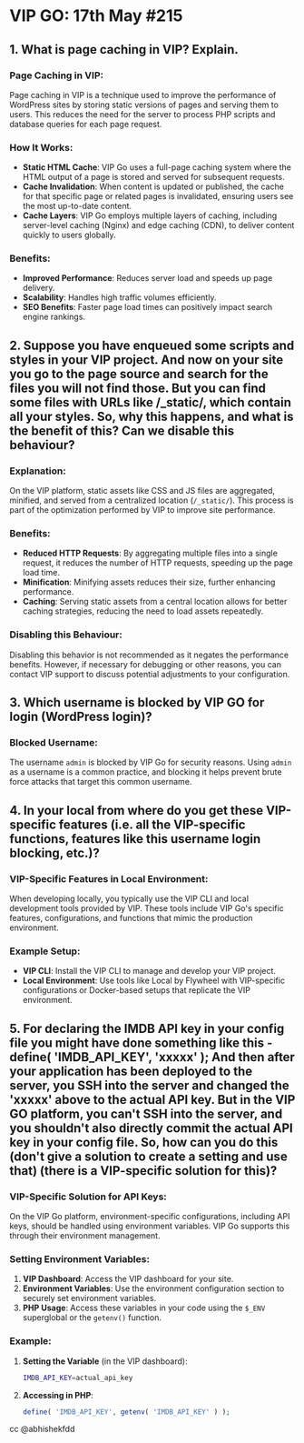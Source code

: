 # VIP GO: 17th May #215
## 1. What is page caching in VIP? Explain.
### Page Caching in VIP:
Page caching in VIP is a technique used to improve the performance of WordPress sites by storing static versions of pages and serving them to users. This reduces the need for the server to process PHP scripts and database queries for each page request.

### How It Works:
- **Static HTML Cache**: VIP Go uses a full-page caching system where the HTML output of a page is stored and served for subsequent requests.
- **Cache Invalidation**: When content is updated or published, the cache for that specific page or related pages is invalidated, ensuring users see the most up-to-date content.
- **Cache Layers**: VIP Go employs multiple layers of caching, including server-level caching (Nginx) and edge caching (CDN), to deliver content quickly to users globally.

### Benefits:
- **Improved Performance**: Reduces server load and speeds up page delivery.
- **Scalability**: Handles high traffic volumes efficiently.
- **SEO Benefits**: Faster page load times can positively impact search engine rankings.

## 2. Suppose you have enqueued some scripts and styles in your VIP project. And now on your site you go to the page source and search for the files you will not find those. But you can find some files with URLs like /\_static/, which contain all your styles. So, why this happens, and what is the benefit of this? Can we disable this behaviour?
### Explanation:
On the VIP platform, static assets like CSS and JS files are aggregated, minified, and served from a centralized location (`/_static/`). This process is part of the optimization performed by VIP to improve site performance.

### Benefits:
- **Reduced HTTP Requests**: By aggregating multiple files into a single request, it reduces the number of HTTP requests, speeding up the page load time.
- **Minification**: Minifying assets reduces their size, further enhancing performance.
- **Caching**: Serving static assets from a central location allows for better caching strategies, reducing the need to load assets repeatedly.

### Disabling this Behaviour:
Disabling this behavior is not recommended as it negates the performance benefits. However, if necessary for debugging or other reasons, you can contact VIP support to discuss potential adjustments to your configuration.
## 3. Which username is blocked by VIP GO for login (WordPress login)?
### Blocked Username:
The username `admin` is blocked by VIP Go for security reasons. Using `admin` as a username is a common practice, and blocking it helps prevent brute force attacks that target this common username.

## 4. In your local from where do you get these VIP-specific features (i.e. all the VIP-specific functions, features like this username login blocking, etc.)?

### VIP-Specific Features in Local Environment:
When developing locally, you typically use the VIP CLI and local development tools provided by VIP. These tools include VIP Go's specific features, configurations, and functions that mimic the production environment.

### Example Setup:
- **VIP CLI**: Install the VIP CLI to manage and develop your VIP project.
- **Local Environment**: Use tools like Local by Flywheel with VIP-specific configurations or Docker-based setups that replicate the VIP environment.

## 5. For declaring the IMDB API key in your config file you might have done something like this - define( 'IMDB_API_KEY', 'xxxxx' ); And then after your application has been deployed to the server, you SSH into the server and changed the 'xxxxx' above to the actual API key. But in the VIP GO platform, you can't SSH into the server, and you shouldn't also directly commit the actual API key in your config file. So, how can you do this (don't give a solution to create a setting and use that) (there is a VIP-specific solution for this)?
### VIP-Specific Solution for API Keys:
On the VIP Go platform, environment-specific configurations, including API keys, should be handled using environment variables. VIP Go supports this through their environment management.

### Setting Environment Variables:
1. **VIP Dashboard**: Access the VIP dashboard for your site.
2. **Environment Variables**: Use the environment configuration section to securely set environment variables.
3. **PHP Usage**: Access these variables in your code using the `$_ENV` superglobal or the `getenv()` function.

### Example:
1. **Setting the Variable** (in the VIP dashboard):
   ```sh
   IMDB_API_KEY=actual_api_key
   ```

2. **Accessing in PHP**:
   ```php
   define( 'IMDB_API_KEY', getenv( 'IMDB_API_KEY' ) );
   ```

cc @abhishekfdd